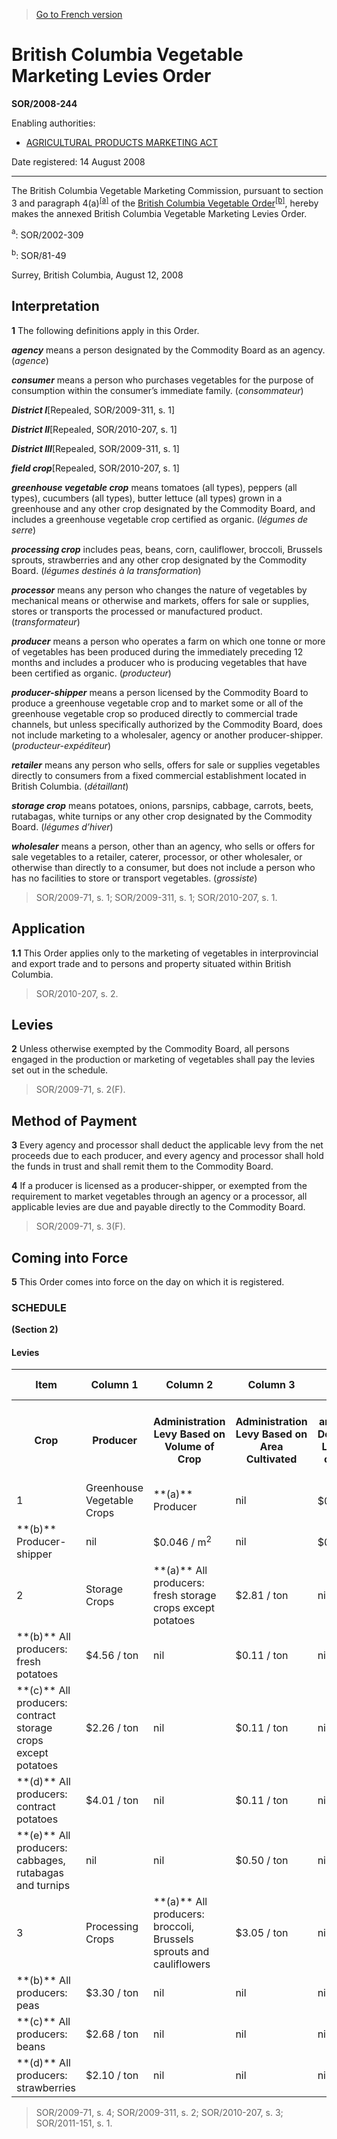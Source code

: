 > [Go to French version](/fr/Règlements/Décrets,%20ordonnances%20et%20règlements%20statutaires/2008/244.md)

# British Columbia Vegetable Marketing Levies Order

**SOR/2008-244**

Enabling authorities: 
- [AGRICULTURAL PRODUCTS MARKETING ACT](/en/Acts/Revised%20Statutes%20of%20Canada/A/A-6.md)

Date registered: 14 August 2008

----------

The British Columbia Vegetable Marketing Commission, pursuant to section 3 and paragraph 4(a)<sup><a href='#fn_610908-E_hq_4899'>[a]</a></sup> of the [British Columbia Vegetable Order](/en/Regulations/Statutory%20Orders%20and%20Regulations/81/49.md)<sup><a href='#fn_3944_hq_4345'>[b]</a></sup>, hereby makes the annexed British Columbia Vegetable Marketing Levies Order.

<a name='fn_610908-E_hq_4899'><sup>a</sup></a>: SOR/2002-309<br />

<a name='fn_3944_hq_4345'><sup>b</sup></a>: SOR/81-49<br />

Surrey, British Columbia, August 12, 2008




## Interpretation


**1** The following definitions apply in this Order.

***agency*** means a person designated by the Commodity Board as an agency. (*agence*)

***consumer*** means a person who purchases vegetables for the purpose of consumption within the consumer’s immediate family. (*consommateur*)

***District I***[Repealed, SOR/2009-311, s. 1]

***District II***[Repealed, SOR/2010-207, s. 1]

***District III***[Repealed, SOR/2009-311, s. 1]

***field crop***[Repealed, SOR/2010-207, s. 1]

***greenhouse vegetable crop*** means tomatoes (all types), peppers (all types), cucumbers (all types), butter lettuce (all types) grown in a greenhouse and any other crop designated by the Commodity Board, and includes a greenhouse vegetable crop certified as organic. (*légumes de serre*)

***processing crop*** includes peas, beans, corn, cauliflower, broccoli, Brussels sprouts, strawberries and any other crop designated by the Commodity Board. (*légumes destinés à la transformation*)

***processor*** means any person who changes the nature of vegetables by mechanical means or otherwise and markets, offers for sale or supplies, stores or transports the processed or manufactured product. (*transformateur*)

***producer*** means a person who operates a farm on which one tonne or more of vegetables has been produced during the immediately preceding 12 months and includes a producer who is producing vegetables that have been certified as organic. (*producteur*)

***producer-shipper*** means a person licensed by the Commodity Board to produce a greenhouse vegetable crop and to market some or all of the greenhouse vegetable crop so produced directly to commercial trade channels, but unless specifically authorized by the Commodity Board, does not include marketing to a wholesaler, agency or another producer-shipper. (*producteur-expéditeur*)

***retailer*** means any person who sells, offers for sale or supplies vegetables directly to consumers from a fixed commercial establishment located in British Columbia. (*détaillant*)

***storage crop*** means potatoes, onions, parsnips, cabbage, carrots, beets, rutabagas, white turnips or any other crop designated by the Commodity Board. (*légumes d’hiver*)

***wholesaler*** means a person, other than an agency, who sells or offers for sale vegetables to a retailer, caterer, processor, or other wholesaler, or otherwise than directly to a consumer, but does not include a person who has no facilities to store or transport vegetables. (*grossiste*)
> SOR/2009-71, s. 1; SOR/2009-311, s. 1; SOR/2010-207, s. 1.





## Application


**1.1** This Order applies only to the marketing of vegetables in interprovincial and export trade and to persons and property situated within British Columbia.
> SOR/2010-207, s. 2.





## Levies


**2** Unless otherwise exempted by the Commodity Board, all persons engaged in the production or marketing of vegetables shall pay the levies set out in the schedule.
> SOR/2009-71, s. 2(F).





## Method of Payment


**3** Every agency and processor shall deduct the applicable levy from the net proceeds due to each producer, and every agency and processor shall hold the funds in trust and shall remit them to the Commodity Board.



**4** If a producer is licensed as a producer-shipper, or exempted from the requirement to market vegetables through an agency or a processor, all applicable levies are due and payable directly to the Commodity Board.
> SOR/2009-71, s. 3(F).





## Coming into Force


**5** This Order comes into force on the day on which it is registered.




### **SCHEDULE** 
**(Section 2)**
<table>
<h4>Levies</h4>
<tr>
<th>Item</th>
<th>Column 1</th>
<th>Column 2</th>
<th>Column 3</th>
<th>Column 4</th>
<th>Column 5</th>
<th>Column 6</th>
</tr>
<tr>
<th>Crop</th>
<th>Producer</th>
<th>Administration Levy Based on Volume of Crop</th>
<th>Administration Levy Based on Area Cultivated</th>
<th>Research and Industry Development Levy Based on Volume of Crop</th>
<th>Research and Industry Development Levy Based on Area Cultivated</th>
</tr>
<tr>
<td>1</td>
<td>Greenhouse Vegetable Crops</td>
<td>**(a)** Producer

</td>
<td>nil</td>
<td>$0.046 / m<sup>2</sup></td>
<td>nil</td>
<td>$0.12 / m<sup>2</sup></td>
</tr>
<tr>
<td>**(b)** Producer-shipper

</td>
<td>nil</td>
<td>$0.046 / m<sup>2</sup></td>
<td>nil</td>
<td>$0.12 / m<sup>2</sup></td>
</tr>
<tr>
<td>2</td>
<td>Storage Crops</td>
<td>**(a)** All producers: fresh storage crops except potatoes

</td>
<td>$2.81 / ton</td>
<td>nil</td>
<td>$0.11 / ton</td>
<td>nil</td>
</tr>
<tr>
<td>**(b)** All producers: fresh potatoes

</td>
<td>$4.56 / ton</td>
<td>nil</td>
<td>$0.11 / ton</td>
<td>nil</td>
</tr>
<tr>
<td>**(c)** All producers: contract storage crops except potatoes

</td>
<td>$2.26 / ton</td>
<td>nil</td>
<td>$0.11 / ton</td>
<td>nil</td>
</tr>
<tr>
<td>**(d)** All producers: contract potatoes

</td>
<td>$4.01 / ton</td>
<td>nil</td>
<td>$0.11 / ton</td>
<td>nil</td>
</tr>
<tr>
<td>**(e)** All producers: cabbages, rutabagas and turnips

</td>
<td>nil</td>
<td>nil</td>
<td>$0.50 / ton</td>
<td>nil</td>
</tr>
<tr>
<td>3</td>
<td>Processing Crops</td>
<td>**(a)** All producers: broccoli, Brussels sprouts and cauliflowers

</td>
<td>$3.05 / ton</td>
<td>nil</td>
<td>nil</td>
<td>nil</td>
</tr>
<tr>
<td>**(b)** All producers: peas

</td>
<td>$3.30 / ton</td>
<td>nil</td>
<td>nil</td>
<td>nil</td>
</tr>
<tr>
<td>**(c)** All producers: beans

</td>
<td>$2.68 / ton</td>
<td>nil</td>
<td>nil</td>
<td>nil</td>
</tr>
<tr>
<td>**(d)** All producers: strawberries

</td>
<td>$2.10 / ton</td>
<td>nil</td>
<td>nil</td>
<td>nil</td>
</tr>
</table>

> SOR/2009-71, s. 4; SOR/2009-311, s. 2; SOR/2010-207, s. 3; SOR/2011-151, s. 1.


